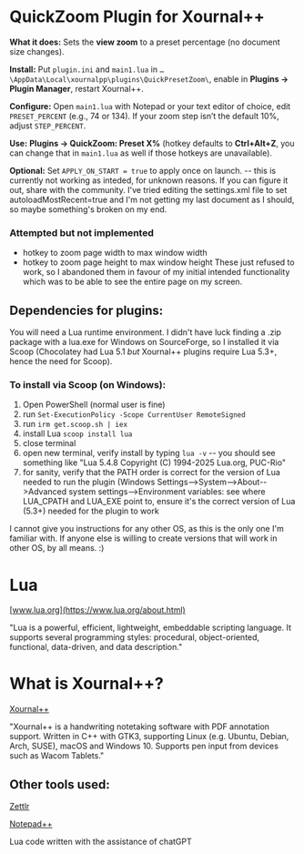 # QuickZoom Plugin for Xournal++

**What it does:** Sets the **view zoom** to a preset percentage (no document size changes).

**Install:** Put `plugin.ini` and `main1.lua` in `…\AppData\Local\xournalpp\plugins\QuickPresetZoom\`, enable in **Plugins → Plugin Manager**, restart Xournal++.

**Configure:** Open `main1.lua` with Notepad or your text editor of choice, edit `PRESET_PERCENT` (e.g., 74 or 134). If your zoom step isn’t the default 10%, adjust `STEP_PERCENT`.

**Use:** **Plugins → QuickZoom: Preset X%** (hotkey defaults to **Ctrl+Alt+Z**, you can change that in `main1.lua` as well if those hotkeys are unavailable).

**Optional:** Set `APPLY_ON_START = true` to apply once on launch. -- this is currently not working as inteded, for unknown reasons. If you can figure it out, share with the community. I've tried editing the settings.xml file to set autoloadMostRecent=true and I'm not getting my last document as I should, so maybe something's broken on my end.

### Attempted but not implemented
- hotkey to zoom page width to max window width
- hotkey to zoom page height to max window height
These just refused to work, so I abandoned them in favour of my initial intended functionality which was to be able to see the entire page on my screen.

## Dependencies for plugins: 
You will need a Lua runtime environment. I didn't have luck finding a .zip package with a lua.exe for Windows on SourceForge, so I installed it via Scoop (Chocolatey had Lua 5.1 *but* Xournal++ plugins require Lua 5.3+, hence the need for Scoop).

### To install via Scoop (on Windows):
1. Open PowerShell (normal user is fine)
2. run ```Set-ExecutionPolicy -Scope CurrentUser RemoteSigned```
3. run ```irm get.scoop.sh | iex```
4. install Lua ```scoop install lua```
5. close terminal
6. open new terminal, verify install by typing ```lua -v``` -- you should see something like "Lua 5.4.8 Copyright (C) 1994-2025 Lua.org, PUC-Rio"
7. for sanity, verify that the PATH order is correct for the version of Lua needed to run the plugin (Windows Settings-->System-->About-->Advanced system settings-->Environment variables: see where LUA_CPATH and LUA_EXE point to, ensure it's the correct version of Lua (5.3+) needed for the plugin to work

I cannot give you instructions for any other OS, as this is the only one I'm familiar with. If anyone else is willing to create versions that will work in other OS, by all means. :)

# Lua
[www.lua.org](https://www.lua.org/about.html)

"Lua is a powerful, efficient, lightweight, embeddable scripting language. It supports several programming styles: procedural, object-oriented, functional, data-driven, and data description."

# What is Xournal++?
[Xournal++](https://github.com/xournalpp)

"Xournal++ is a handwriting notetaking software with PDF annotation support. Written in C++ with GTK3, supporting Linux (e.g. Ubuntu, Debian, Arch, SUSE), macOS and Windows 10. Supports pen input from devices such as Wacom Tablets."

## Other tools used:
[Zettlr](https://www.zettlr.com/)

[Notepad++](https://notepad-plus-plus.org/)

Lua code written with the assistance of chatGPT
